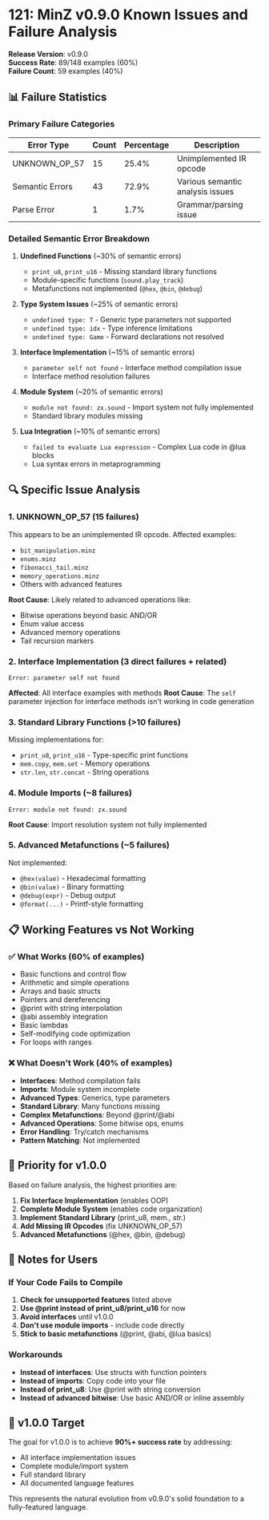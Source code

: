 # 121: MinZ v0.9.0 Known Issues and Failure Analysis

**Release Version**: v0.9.0  
**Success Rate**: 89/148 examples (60%)  
**Failure Count**: 59 examples (40%)

## 📊 Failure Statistics

### Primary Failure Categories

| Error Type | Count | Percentage | Description |
|------------|-------|------------|-------------|
| UNKNOWN_OP_57 | 15 | 25.4% | Unimplemented IR opcode |
| Semantic Errors | 43 | 72.9% | Various semantic analysis issues |
| Parse Error | 1 | 1.7% | Grammar/parsing issue |

### Detailed Semantic Error Breakdown

1. **Undefined Functions** (~30% of semantic errors)
   - `print_u8`, `print_u16` - Missing standard library functions
   - Module-specific functions (`sound.play_track`)
   - Metafunctions not implemented (`@hex`, `@bin`, `@debug`)

2. **Type System Issues** (~25% of semantic errors)
   - `undefined type: T` - Generic type parameters not supported
   - `undefined type: idx` - Type inference limitations
   - `undefined type: Game` - Forward declarations not resolved

3. **Interface Implementation** (~15% of semantic errors)
   - `parameter self not found` - Interface method compilation issue
   - Interface method resolution failures

4. **Module System** (~20% of semantic errors)
   - `module not found: zx.sound` - Import system not fully implemented
   - Standard library modules missing

5. **Lua Integration** (~10% of semantic errors)
   - `failed to evaluate Lua expression` - Complex Lua code in @lua blocks
   - Lua syntax errors in metaprogramming

## 🔍 Specific Issue Analysis

### 1. UNKNOWN_OP_57 (15 failures)
This appears to be an unimplemented IR opcode. Affected examples:
- `bit_manipulation.minz`
- `enums.minz`
- `fibonacci_tail.minz`
- `memory_operations.minz`
- Others with advanced features

**Root Cause**: Likely related to advanced operations like:
- Bitwise operations beyond basic AND/OR
- Enum value access
- Advanced memory operations
- Tail recursion markers

### 2. Interface Implementation (3 direct failures + related)
```
Error: parameter self not found
```
**Affected**: All interface examples with methods
**Root Cause**: The `self` parameter injection for interface methods isn't working in code generation

### 3. Standard Library Functions (>10 failures)
Missing implementations for:
- `print_u8`, `print_u16` - Type-specific print functions
- `mem.copy`, `mem.set` - Memory operations
- `str.len`, `str.concat` - String operations

### 4. Module Imports (~8 failures)
```
Error: module not found: zx.sound
```
**Root Cause**: Import resolution system not fully implemented

### 5. Advanced Metafunctions (~5 failures)
Not implemented:
- `@hex(value)` - Hexadecimal formatting
- `@bin(value)` - Binary formatting  
- `@debug(expr)` - Debug output
- `@format(...)` - Printf-style formatting

## 📋 Working Features vs Not Working

### ✅ What Works (60% of examples)
- Basic functions and control flow
- Arithmetic and simple operations
- Arrays and basic structs
- Pointers and dereferencing
- @print with string interpolation
- @abi assembly integration
- Basic lambdas
- Self-modifying code optimization
- For loops with ranges

### ❌ What Doesn't Work (40% of examples)
- **Interfaces**: Method compilation fails
- **Imports**: Module system incomplete
- **Advanced Types**: Generics, type parameters
- **Standard Library**: Many functions missing
- **Complex Metafunctions**: Beyond @print/@abi
- **Advanced Operations**: Some bitwise ops, enums
- **Error Handling**: Try/catch mechanisms
- **Pattern Matching**: Not implemented

## 🎯 Priority for v1.0.0

Based on failure analysis, the highest priorities are:

1. **Fix Interface Implementation** (enables OOP)
2. **Complete Module System** (enables code organization)
3. **Implement Standard Library** (print_u8, mem.*, str.*)
4. **Add Missing IR Opcodes** (fix UNKNOWN_OP_57)
5. **Advanced Metafunctions** (@hex, @bin, @debug)

## 📝 Notes for Users

### If Your Code Fails to Compile

1. **Check for unsupported features** listed above
2. **Use @print instead of print_u8/print_u16** for now
3. **Avoid interfaces** until v1.0.0
4. **Don't use module imports** - include code directly
5. **Stick to basic metafunctions** (@print, @abi, @lua basics)

### Workarounds

- **Instead of interfaces**: Use structs with function pointers
- **Instead of imports**: Copy code into your file
- **Instead of print_u8**: Use @print with string conversion
- **Instead of advanced bitwise**: Use basic AND/OR or inline assembly

## 🔮 v1.0.0 Target

The goal for v1.0.0 is to achieve **90%+ success rate** by addressing:
- All interface implementation issues
- Complete module/import system
- Full standard library
- All documented language features

This represents the natural evolution from v0.9.0's solid foundation to a fully-featured language.